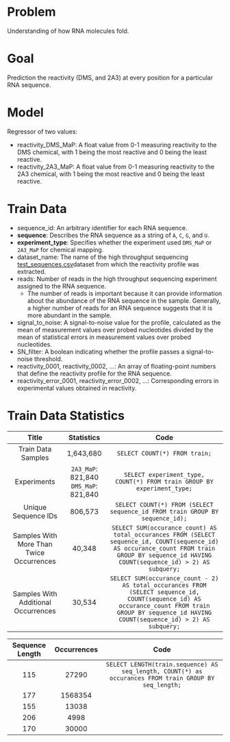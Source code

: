 # Problem #

Understanding of how RNA molecules fold.

# Goal #

Prediction the reactivity (DMS, and 2A3) at every position for a particular RNA sequence.

# Model #

Regressor of two values:

- reactivity_DMS_MaP:
  A float value from 0-1 measuring reactivity to the DMS chemical, with 1 being the most reactive and 0 being the least
  reactive.
- reactivity_2A3_MaP:
  A float value from 0-1 measuring reactivity to the 2A3 chemical, with 1 being the most reactive and 0 being the least
  reactive.

# Train Data #

- sequence_id: An arbitrary identifier for each RNA sequence.
- **sequence**: Describes the RNA sequence as a string of `A`, `C`, `G`, and `U`.
- **experiment_type**: Specifies whether the experiment used `DMS_MaP` or `2A3_MaP` for chemical mapping.
- dataset_name: The name of the high throughput
  sequencing [test_sequences.csv](..%2F..%2F..%2Fdata%2Ftest_sequences.csv)dataset from which the reactivity profile was
  extracted.
- reads: Number of reads in the high throughput sequencing experiment assigned to the RNA sequence.
    - The number of reads is important because it can provide information about the abundance of the RNA sequence in the
      sample. Generally, a higher number of reads for an RNA sequence suggests that it is more abundant in the sample.
- signal_to_noise: A signal-to-noise value for the profile, calculated as the mean of measurement values over probed
  nucleotides divided by the mean of statistical errors in measurement values over probed nucleotides.
- SN_filter: A boolean indicating whether the profile passes a signal-to-noise threshold.
- reactivity_0001, reactivity_0002, ...: An array of floating-point numbers that define the reactivity profile for the
  RNA sequence.
- reactivity_error_0001, reactivity_error_0002, ...: Corresponding errors in experimental values obtained in reactivity.

# Train Data Statistics #

|                  Title                   |                 Statistics                  |                                                                                               Code                                                                                                |
|:----------------------------------------:|:-------------------------------------------:|:-------------------------------------------------------------------------------------------------------------------------------------------------------------------------------------------------:|
|            Train Data Samples            |                  1,643,680                  |                                                                                   `SELECT COUNT(*) FROM train;`                                                                                   | 
|               Experiments                | `2A3_MaP`: 821,840 <br/> `DMS_MaP`: 821,840 |                                                              `SELECT experiment_type, COUNT(*) FROM train GROUP BY experiment_type;`                                                              | 
|           Unique Sequence IDs            |                   806,573                   |                                                           `SELECT COUNT(*) FROM (SELECT sequence_id FROM train GROUP BY sequence_id);`                                                            |
| Samples With More Than Twice Occurrences |                   40,348                    |   `SELECT SUM(occurance_count) AS total_occurances FROM (SELECT sequence_id, COUNT(sequence_id) AS occurance_count FROM train GROUP BY sequence_id HAVING COUNT(sequence_id) > 2) AS subquery;`   |
|   Samples With Additional Occurrences    |                   30,534                    | `SELECT SUM(occurance_count - 2) AS total_occurances FROM (SELECT sequence_id, COUNT(sequence_id) AS occurance_count FROM train GROUP BY sequence_id HAVING COUNT(sequence_id) > 2) AS subquery;` |


| Sequence Length | Occurrences |                                                 Code                                                  |
|:---------------:|:-----------:|:-----------------------------------------------------------------------------------------------------:|
|       115       |    27290    | `SELECT LENGTH(train.sequence) AS seq_length, COUNT(*) as occurances FROM train GROUP BY seq_length;` |
|       177       |   1568354   |                                                                                                       |
|       155       |    13038    |                                                                                                       |
|       206       |    4998     |                                                                                                       |
|       170       |    30000    |                                                                                                       |
